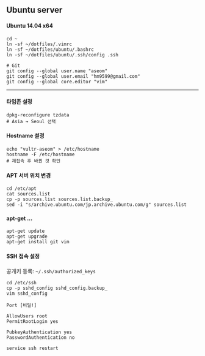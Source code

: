 Ubuntu server
-------------

#### Ubuntu 14.04 x64

```Shell
cd ~
ln -sf ~/dotfiles/.vimrc
ln -sf ~/dotfiles/ubuntu/.bashrc
ln -sf ~/dotfiles/ubuntu/.ssh/config .ssh

# Git
git config --global user.name "aseom"
git config --global user.email "hm9599@gmail.com"
git config --global core.editor "vim"
```

---

#### 타임존 설정
```Shell
dpkg-reconfigure tzdata
# Asia → Seoul 선택
```

#### Hostname 설정
```Shell
echo "vultr-aseom" > /etc/hostname
hostname -F /etc/hostname
# 재접속 후 바뀐 것 확인
```

#### APT 서버 위치 변경
```Shell
cd /etc/apt
cat sources.list
cp -p sources.list sources.list.backup_
sed -i "s/archive.ubuntu.com/jp.archive.ubuntu.com/g" sources.list
```

#### apt-get ...
```Shell
apt-get update
apt-get upgrade
apt-get install git vim
```

#### SSH 접속 설정

공개키 등록: `~/.ssh/authorized_keys`

```Shell
cd /etc/ssh
cp -p sshd_config sshd_config.backup_
vim sshd_config
```

```
Port [비밀!]

AllowUsers root
PermitRootLogin yes

PubkeyAuthentication yes
PasswordAuthentication no
```

```Shell
service ssh restart
```
